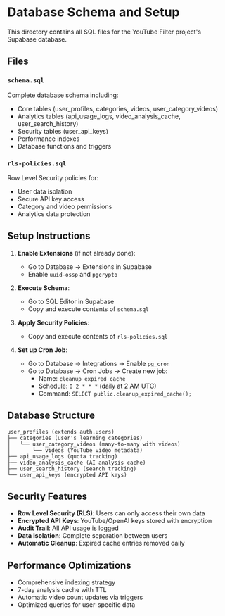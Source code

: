 # Database Schema and Setup

This directory contains all SQL files for the YouTube Filter project's Supabase database.

## Files

### `schema.sql`
Complete database schema including:
- Core tables (user_profiles, categories, videos, user_category_videos)
- Analytics tables (api_usage_logs, video_analysis_cache, user_search_history)
- Security tables (user_api_keys)
- Performance indexes
- Database functions and triggers

### `rls-policies.sql`
Row Level Security policies for:
- User data isolation
- Secure API key access
- Category and video permissions
- Analytics data protection

## Setup Instructions

1. **Enable Extensions** (if not already done):
   - Go to Database → Extensions in Supabase
   - Enable `uuid-ossp` and `pgcrypto`

2. **Execute Schema**:
   - Go to SQL Editor in Supabase
   - Copy and execute contents of `schema.sql`

3. **Apply Security Policies**:
   - Copy and execute contents of `rls-policies.sql`

4. **Set up Cron Job**:
   - Go to Database → Integrations → Enable `pg_cron`
   - Go to Database → Cron Jobs → Create new job:
     - Name: `cleanup_expired_cache`
     - Schedule: `0 2 * * *` (daily at 2 AM UTC)
     - Command: `SELECT public.cleanup_expired_cache();`

## Database Structure

```
user_profiles (extends auth.users)
├── categories (user's learning categories)
│   └── user_category_videos (many-to-many with videos)
│       └── videos (YouTube video metadata)
├── api_usage_logs (quota tracking)
├── video_analysis_cache (AI analysis cache)
├── user_search_history (search tracking)
└── user_api_keys (encrypted API keys)
```

## Security Features

- **Row Level Security (RLS)**: Users can only access their own data
- **Encrypted API Keys**: YouTube/OpenAI keys stored with encryption
- **Audit Trail**: All API usage is logged
- **Data Isolation**: Complete separation between users
- **Automatic Cleanup**: Expired cache entries removed daily

## Performance Optimizations

- Comprehensive indexing strategy
- 7-day analysis cache with TTL
- Automatic video count updates via triggers
- Optimized queries for user-specific data 
